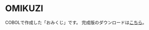 # OMIKUZI
COBOLで作成した「おみくじ」です。
完成版のダウンロードは[こちら](https://drive.google.com/file/d/1V3yTKVn20m41vly4h7fe2adGfZ_jrkLd/view?usp=sharing)。
